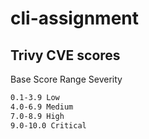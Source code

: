 # cli-assignment

## Trivy CVE scores
Base Score Range	Severity

```bash
0.1-3.9	Low
4.0-6.9	Medium
7.0-8.9	High
9.0-10.0 Critical
```
